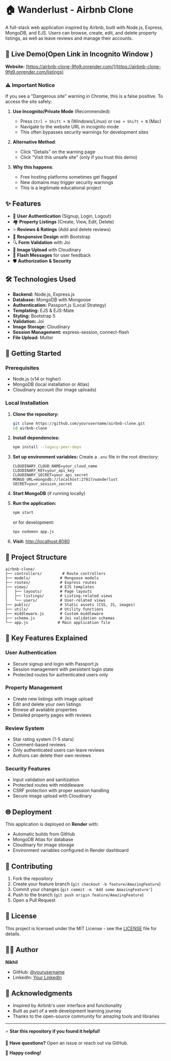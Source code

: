 # 🏠 Wanderlust - Airbnb Clone

A full-stack web application inspired by Airbnb, built with Node.js, Express, MongoDB, and EJS. Users can browse, create, edit, and delete property listings, as well as leave reviews and manage their accounts.

## 🌟 Live Demo(Open Link in Incognito Window )

**Website:** [https://airbnb-clone-9fg9.onrender.com/](https://airbnb-clone-9fg9.onrender.com/listings) 

### ⚠️ **Important Notice**
If you see a "Dangerous site" warning in Chrome, this is a false positive. To access the site safely:

1. **Use Incognito/Private Mode** (Recommended):
   - Press `Ctrl + Shift + N` (Windows/Linux) or `Cmd + Shift + N` (Mac)
   - Navigate to the website URL in incognito mode
   - This often bypasses security warnings for development sites

2. **Alternative Method**:
   - Click "Details" on the warning page
   - Click "Visit this unsafe site" (only if you trust this demo)

3. **Why this happens**:
   - Free hosting platforms sometimes get flagged
   - New domains may trigger security warnings
   - This is a legitimate educational project

## ✨ Features

- 🔐 **User Authentication** (Signup, Login, Logout)
- 🏘️ **Property Listings** (Create, View, Edit, Delete)
- ⭐ **Reviews & Ratings** (Add and delete reviews)
- 📱 **Responsive Design** with Bootstrap
- 🔍 **Form Validation** with Joi
- 📸 **Image Upload** with Cloudinary
- 💬 **Flash Messages** for user feedback
- 🛡️ **Authorization & Security**

## 🛠️ Technologies Used

- **Backend:** Node.js, Express.js
- **Database:** MongoDB with Mongoose
- **Authentication:** Passport.js (Local Strategy)
- **Templating:** EJS & EJS-Mate
- **Styling:** Bootstrap 5
- **Validation:** Joi
- **Image Storage:** Cloudinary
- **Session Management:** express-session, connect-flash
- **File Upload:** Multer

## 🚀 Getting Started

### Prerequisites

- Node.js (v14 or higher)
- MongoDB (local installation or Atlas)
- Cloudinary account (for image uploads)

### Local Installation

1. **Clone the repository:**
   ```bash
   git clone https://github.com/yourusername/airbnb-clone.git
   cd airbnb-clone
   ```

2. **Install dependencies:**
   ```bash
   npm install --legacy-peer-deps
   ```

3. **Set up environment variables:**
   Create a `.env` file in the root directory:
   ```env
   CLOUDINARY_CLOUD_NAME=your_cloud_name
   CLOUDINARY_KEY=your_api_key
   CLOUDINARY_SECRET=your_api_secret
   MONGO_URL=mongodb://localhost:27017/wanderlust
   SECRET=your_session_secret
   ```

4. **Start MongoDB** (if running locally)

5. **Run the application:**
   ```bash
   npm start
   ```
   or for development:
   ```bash
   npx nodemon app.js
   ```

6. **Visit:** [http://localhost:8080](http://localhost:8080)

## 📁 Project Structure

```
airbnb-clone/
├── controllers/         # Route controllers
├── models/             # Mongoose models
├── routes/             # Express routes
├── views/              # EJS templates
│   ├── layouts/        # Page layouts
│   ├── listings/       # Listing-related views
│   └── users/          # User-related views
├── public/             # Static assets (CSS, JS, images)
├── utils/              # Utility functions
├── middleware.js       # Custom middleware
├── schema.js           # Joi validation schemas
└── app.js             # Main application file
```

## 🎯 Key Features Explained

### User Authentication
- Secure signup and login with Passport.js
- Session management with persistent login state
- Protected routes for authenticated users only

### Property Management
- Create new listings with image upload
- Edit and delete your own listings
- Browse all available properties
- Detailed property pages with reviews

### Review System
- Star rating system (1-5 stars)
- Comment-based reviews
- Only authenticated users can leave reviews
- Authors can delete their own reviews

### Security Features
- Input validation and sanitization
- Protected routes with middleware
- CSRF protection with proper session handling
- Secure image upload with Cloudinary

## 🌐 Deployment

This application is deployed on **Render** with:
- Automatic builds from GitHub
- MongoDB Atlas for database
- Cloudinary for image storage
- Environment variables configured in Render dashboard

## 🤝 Contributing

1. Fork the repository
2. Create your feature branch (`git checkout -b feature/AmazingFeature`)
3. Commit your changes (`git commit -m 'Add some AmazingFeature'`)
4. Push to the branch (`git push origin feature/AmazingFeature`)
5. Open a Pull Request

## 📝 License

This project is licensed under the MIT License - see the [LICENSE](LICENSE) file for details.

## 👨‍💻 Author

**Nikhil**
- GitHub: [@yourusername](https://github.com/nikhi1503)
- LinkedIn: [Your LinkedIn](https://linkedin.com/in/nikhi1503)

## 🙏 Acknowledgments

- Inspired by Airbnb's user interface and functionality
- Built as part of a web development learning journey
- Thanks to the open-source community for amazing tools and libraries

---

⭐ **Star this repository if you found it helpful!**

📧 **Have questions?** Open an issue or reach out via GitHub.

🚀 **Happy coding!**
